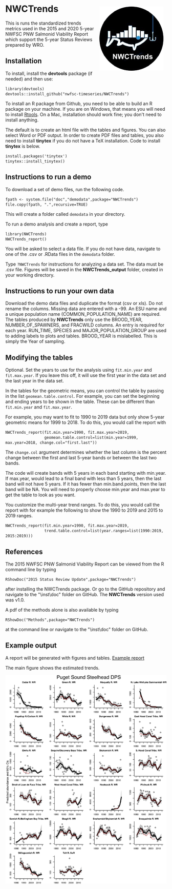 # NWCTrends <img src="man/figures/logo.png" align="right" style="padding: 10px"/>

This is runs the standardized trends metrics used in the 2015 and 2020 5-year NWFSC PNW Salmonid Viability Report which support the 5-year Status Reviews prepared by WRO.

## Installation

To install, install the **devtools** package (if needed) and then use:
```
library(devtools)
devtools::install_github("nwfsc-timeseries/NWCTrends")
```
To install an R package from Github, you need to be able to build an R package on your machine. If you are on Windows, that means you will need to install [Rtools](https://cran.r-project.org/bin/windows/Rtools/). On a Mac, installation should work fine; you don't need to install anything.

The default is to create an html file with the tables and figures. You can also select Word or PDF output. In order to create PDF files and tables, you also need to install **tinytex** if you do not have a TeX installation. Code to install **tinytex** is below.  

```
install.packages('tinytex')
tinytex::install_tinytex()
```

## Instructions to run a demo

To download a set of demo files, run the following code.
```
fpath <- system.file("doc","demodata",package="NWCTrends")
file.copy(fpath, ".",recursive=TRUE)
```
This will create a folder called `demodata` in your directory.

To run a demo analysis and create a report, type 
```
library(NWCTrends)
NWCTrends_report()
```
You will be asked to select a data file. If you do not have data, navigate to one of the .csv or .RData files in the `demodata` folder.

Type `?NWCTrends` for instructions for analyzing a data set. The data must be .csv file. Figures will be saved in the **NWCTrends_output** folder, created in your working directory.  

## Instructions to run your own data

Download the demo data files and duplicate the format (csv or xls). Do not rename the columns. Missing data are entered with a -99. An ESU name and a unique population name (COMMON_POPULATION_NAME) are required. The tables produced by **NWCTrends** only use the BROOD_YEAR, NUMBER_OF_SPAWNERS, and FRACWILD columns. An entry is required for each year. RUN_TIME, SPECIES and MAJOR_POPULATION_GROUP are used to adding labels to plots and tables. BROOD_YEAR is mislabelled. This is simply the Year of sampling.

## Modifying the tables

Optional. Set the years to use for the analysis using `fit.min.year` and `fit.max.year`. If you leave this off, it will use the first year in the data set and the last year in the data set.

In the tables for the geometric means, you can control the table by passing in the list `geomean.table.control`. For example, you can set the beginning and ending years to be shown in the table. These can be different than `fit.min.year` and `fit.max.year`. 

For example, you may want to fit to 1990 to 2019 data but only show
5-year geometric means for 1999 to 2018. To do this, you would call the report with

```
NWCTrends_report(fit.min.year=1990, fit.max.year=2019,
                 geomean.table.control=list(min.year=1999, max.year=2018, change.col="first.last"))
```
The `change.col` argument determines whether the last column is the percent change between the first and last 5-year bands or between the last two bands.

The code will create bands with 5 years in each band starting with min.year. If max.year,
would lead to a final band with less than 5 years, then the last band will not have 5
years. If it has fewer than min.band.points, then the last band will be NA.
You will need to properly choose min.year and max.year to get the table to look as you want.

You customize the multi-year trend ranges. To do this, you would call the report with for example the following to show the 1990 to 2019 and 2015 to 2019 ranges.

```
NWCTrends_report(fit.min.year=1990, fit.max.year=2019,
                 trend.table.control=list(year.ranges=list(1990:2019, 2015:2019)))
```

## References

The 2015 NWFSC PNW Salmonid Viability Report can be viewed from the R command line by typing
```
RShowDoc("2015 Status Review Update",package="NWCTrends")
```
after installing the NWCTrends package. Or go to the GitHub repository and navigate to the "\inst\doc" folder on GitHub. The **NWCTrends** version used was v1.0.

A pdf of the methods alone is also available by typing
```
RShowDoc("Methods",package="NWCTrends")
```
at the command line or navigate to the "\inst\doc" folder on GitHub.

## Example output


A report will be generated with figures and tables. [Example report](man/figures/example.html)

The main figure shows the estimated trends.

![](man/figures/main_fig.jpg)

